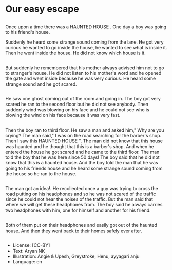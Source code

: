# Our easy escape

##
Once upon a time there was a HAUNTED HOUSE . One day a boy was going to his friend's house.

Suddenly he heard some strange sound coming from the lane. He got very curious he wanted to go inside the house, he wanted to see what is inside it. Then he went inside the house. He did not know which house is it.

##
But suddenly he remembered that his mother always advised him not to go to stranger's house. He did not listen to his mother's word and he opened the gate and went inside because he was very curious. He heard some strange sound and he got scared.

##
He saw one ghost coming out of the room and going in. The boy got very scared he ran to the second floor but he did not see anybody. Then suddenly wind was blowing on his face and he could not see who is blowing the wind on his face because it was very fast.

##
Then the boy ran to third floor. He saw a man and asked him," Why are you crying? The man said," I was on the road searching for the barber's shop. Then I saw this HAUNTED HOUSE ". The man did not know that this house was haunted and he thought that this is a barber's shop. And when he entered the house he got scared and he came to the third floor. The man told the boy that he was here since 50 days! The boy said that he did not know that this is a haunted house. And the boy told the man that he was going to his friends house and he heard some strange sound coming from the house so he ran to the house.

##
The man got an idea!. He recollected once a guy was trying to cross the road putting on his headphones and so he was not scared of the traffic since he could not hear the noises of the traffic. But the man said that where we will get these headphones from. The boy said he always carries two headphones with him, one for himself and another for his friend.

##
Both of them put on their headphones and easily got out of the haunted house. And then they went back to their homes safely ever after.

##
* License: [CC-BY]
* Text: Aryan NK
* Illustration: Angie & Upesh, Greystroke, Henu, ayyagari anju
* Language: en
